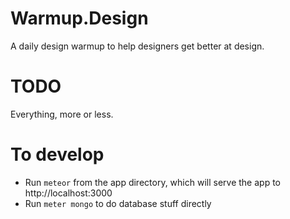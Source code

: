 # Warmup.Design

A daily design warmup to help designers get better at design.

# TODO

Everything, more or less.

# To develop

* Run `meteor` from the app directory, which will serve the app to http://localhost:3000
* Run `meter mongo` to do database stuff directly